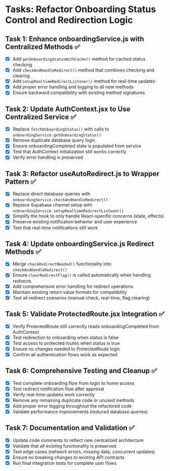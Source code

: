 # Tasks: Refactor Onboarding Status Control and Redirection Logic

## Task 1: Enhance onboardingService.js with Centralized Methods ✅
- [x] Add `getOnboardingStatusWithCache()` method for cached status checking
- [x] Add `checkAndHandleRedirect()` method that combines checking and clearing
- [x] Add `setupRealtimeRedirectListener()` method for real-time updates
- [x] Add proper error handling and logging to all new methods
- [x] Ensure backward compatibility with existing method signatures

## Task 2: Update AuthContext.jsx to Use Centralized Service ✅
- [x] Replace `fetchOnboardingStatus()` with calls to `onboardingService.getOnboardingStatus()`
- [x] Remove duplicate database query logic
- [x] Ensure onboardingCompleted state is populated from service
- [x] Test that AuthContext initialization still works correctly
- [x] Verify error handling is preserved

## Task 3: Refactor useAutoRedirect.js to Wrapper Pattern ✅
- [x] Replace direct database queries with `onboardingService.checkAndHandleRedirect()`
- [x] Replace Supabase channel setup with `onboardingService.setupRealtimeRedirectListener()`
- [x] Simplify the hook to only handle React-specific concerns (state, effects)
- [x] Preserve existing notification behavior and user experience
- [x] Test that real-time notifications still work

## Task 4: Update onboardingService.js Redirect Methods ✅
- [x] Merge `checkRedirectNeeded()` functionality into `checkAndHandleRedirect()`
- [x] Ensure `clearRedirectFlag()` is called automatically when handling redirects
- [x] Add comprehensive error handling for redirect operations
- [x] Maintain existing return value formats for compatibility
- [x] Test all redirect scenarios (manual check, real-time, flag clearing)

## Task 5: Validate ProtectedRoute.jsx Integration ✅
- [x] Verify ProtectedRoute still correctly reads onboardingCompleted from AuthContext
- [x] Test redirection to onboarding when status is false
- [x] Test access to protected routes when status is true
- [x] Ensure no changes needed to ProtectedRoute logic
- [x] Confirm all authentication flows work as expected

## Task 6: Comprehensive Testing and Cleanup ✅
- [x] Test complete onboarding flow from login to home access
- [x] Test redirect notification flow after approval
- [x] Verify real-time updates work correctly
- [x] Remove any remaining duplicate code or unused methods
- [x] Add proper error logging throughout the refactored code
- [x] Validate performance improvements (reduced database queries)

## Task 7: Documentation and Validation ✅
- [x] Update code comments to reflect new centralized architecture
- [x] Validate that all existing functionality is preserved
- [x] Test edge cases (network errors, missing data, concurrent updates)
- [x] Ensure no breaking changes to existing API contracts
- [x] Run final integration tests for complete user flows